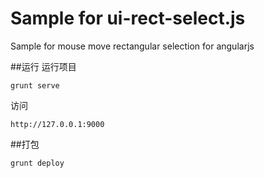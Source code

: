 Sample for ui-rect-select.js
=================

Sample for mouse move rectangular selection for angularjs

##运行
运行项目
```
grunt serve
```
访问
```
http://127.0.0.1:9000
```
  
##打包
```
grunt deploy
```
